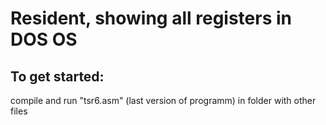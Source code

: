 # Resident, showing all registers in DOS OS
## To get started:
  compile and run "tsr6.asm" (last version of programm) in folder with other files
